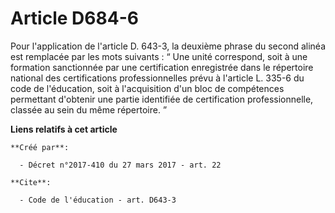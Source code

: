 # Article D684-6

Pour l'application de l'article D. 643-3, la deuxième phrase du second alinéa est remplacée par les mots suivants : “ Une
unité correspond, soit à une formation sanctionnée par une certification enregistrée dans le répertoire national des
certifications professionnelles prévu à l'article L. 335-6 du code de l'éducation, soit à l'acquisition d'un bloc de
compétences permettant d'obtenir une partie identifiée de certification professionnelle, classée au sein du même répertoire.
”

**Liens relatifs à cet article**

	**Créé par**:

	  - Décret n°2017-410 du 27 mars 2017 - art. 22

	**Cite**:

	  - Code de l'éducation - art. D643-3
